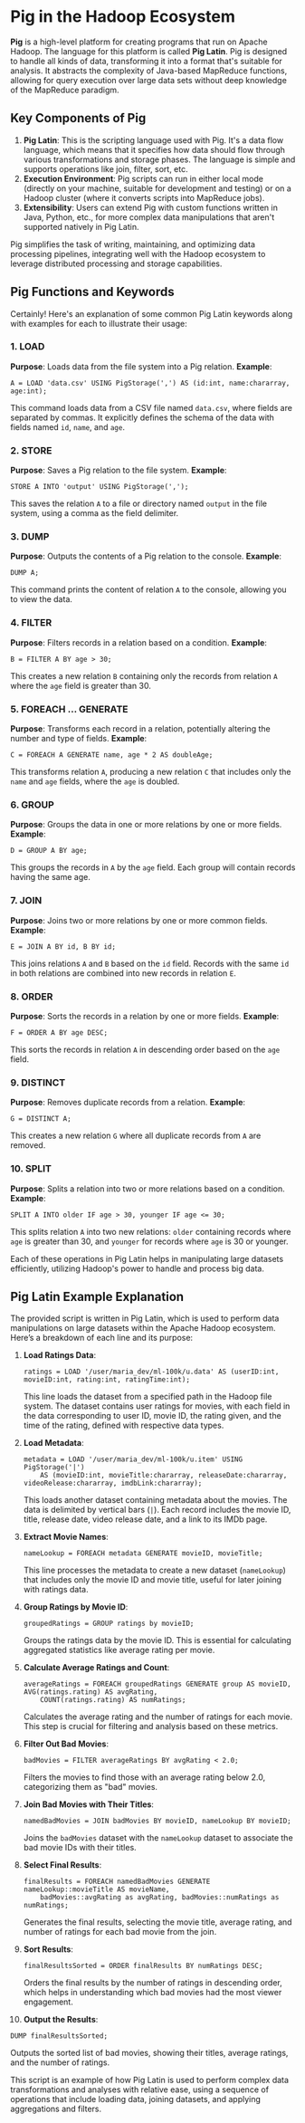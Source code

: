 # Pig in the Hadoop Ecosystem

**Pig** is a high-level platform for creating programs that run on Apache Hadoop. The language for this platform is called **Pig Latin**. Pig is designed to handle all kinds of data, transforming it into a format that's suitable for analysis. It abstracts the complexity of Java-based MapReduce functions, allowing for query execution over large data sets without deep knowledge of the MapReduce paradigm.

## Key Components of Pig

1. **Pig Latin**: This is the scripting language used with Pig. It's a data flow language, which means that it specifies how data should flow through various transformations and storage phases. The language is simple and supports operations like join, filter, sort, etc.
2. **Execution Environment**: Pig scripts can run in either local mode (directly on your machine, suitable for development and testing) or on a Hadoop cluster (where it converts scripts into MapReduce jobs).
3. **Extensibility**: Users can extend Pig with custom functions written in Java, Python, etc., for more complex data manipulations that aren't supported natively in Pig Latin.

Pig simplifies the task of writing, maintaining, and optimizing data processing pipelines, integrating well with the Hadoop ecosystem to leverage distributed processing and storage capabilities.

## Pig Functions and Keywords
Certainly! Here's an explanation of some common Pig Latin keywords along with examples for each to illustrate their usage:

### 1. LOAD

**Purpose**: Loads data from the file system into a Pig relation.
**Example**:

```pig
A = LOAD 'data.csv' USING PigStorage(',') AS (id:int, name:chararray, age:int);
```

This command loads data from a CSV file named `data.csv`, where fields are separated by commas. It explicitly defines the schema of the data with fields named `id`, `name`, and `age`.

### 2. STORE

**Purpose**: Saves a Pig relation to the file system.
**Example**:

```pig
STORE A INTO 'output' USING PigStorage(',');
```

This saves the relation `A` to a file or directory named `output` in the file system, using a comma as the field delimiter.

### 3. DUMP

**Purpose**: Outputs the contents of a Pig relation to the console.
**Example**:

```pig
DUMP A;
```

This command prints the content of relation `A` to the console, allowing you to view the data.

### 4. FILTER

**Purpose**: Filters records in a relation based on a condition.
**Example**:

```pig
B = FILTER A BY age > 30;
```

This creates a new relation `B` containing only the records from relation `A` where the `age` field is greater than 30.

### 5. FOREACH ... GENERATE

**Purpose**: Transforms each record in a relation, potentially altering the number and type of fields.
**Example**:

```pig
C = FOREACH A GENERATE name, age * 2 AS doubleAge;
```

This transforms relation `A`, producing a new relation `C` that includes only the `name` and `age` fields, where the `age` is doubled.

### 6. GROUP

**Purpose**: Groups the data in one or more relations by one or more fields.
**Example**:

```pig
D = GROUP A BY age;
```

This groups the records in `A` by the `age` field. Each group will contain records having the same age.

### 7. JOIN

**Purpose**: Joins two or more relations by one or more common fields.
**Example**:

```pig
E = JOIN A BY id, B BY id;
```

This joins relations `A` and `B` based on the `id` field. Records with the same `id` in both relations are combined into new records in relation `E`.

### 8. ORDER

**Purpose**: Sorts the records in a relation by one or more fields.
**Example**:

```pig
F = ORDER A BY age DESC;
```

This sorts the records in relation `A` in descending order based on the `age` field.

### 9. DISTINCT

**Purpose**: Removes duplicate records from a relation.
**Example**:

```pig
G = DISTINCT A;
```

This creates a new relation `G` where all duplicate records from `A` are removed.

### 10. SPLIT

**Purpose**: Splits a relation into two or more relations based on a condition.
**Example**:

```pig
SPLIT A INTO older IF age > 30, younger IF age <= 30;
```

This splits relation `A` into two new relations: `older` containing records where `age` is greater than 30, and `younger` for records where `age` is 30 or younger.

Each of these operations in Pig Latin helps in manipulating large datasets efficiently, utilizing Hadoop's power to handle and process big data.

## Pig Latin Example Explanation

The provided script is written in Pig Latin, which is used to perform data manipulations on large datasets within the Apache Hadoop ecosystem. Here’s a breakdown of each line and its purpose:

1. **Load Ratings Data**:

   ```pig
   ratings = LOAD '/user/maria_dev/ml-100k/u.data' AS (userID:int, movieID:int, rating:int, ratingTime:int);
   ```

   This line loads the dataset from a specified path in the Hadoop file system. The dataset contains user ratings for movies, with each field in the data corresponding to user ID, movie ID, the rating given, and the time of the rating, defined with respective data types.

2. **Load Metadata**:

   ```pig
   metadata = LOAD '/user/maria_dev/ml-100k/u.item' USING PigStorage('|')
       AS (movieID:int, movieTitle:chararray, releaseDate:chararray, videoRelease:chararray, imdbLink:chararray);
   ```

   This loads another dataset containing metadata about the movies. The data is delimited by vertical bars (`|`). Each record includes the movie ID, title, release date, video release date, and a link to its IMDb page.

3. **Extract Movie Names**:

   ```pig
   nameLookup = FOREACH metadata GENERATE movieID, movieTitle;
   ```

   This line processes the metadata to create a new dataset (`nameLookup`) that includes only the movie ID and movie title, useful for later joining with ratings data.

4. **Group Ratings by Movie ID**:

   ```pig
   groupedRatings = GROUP ratings by movieID;
   ```

   Groups the ratings data by the movie ID. This is essential for calculating aggregated statistics like average rating per movie.

5. **Calculate Average Ratings and Count**:

   ```pig
   averageRatings = FOREACH groupedRatings GENERATE group AS movieID, AVG(ratings.rating) AS avgRating,
       COUNT(ratings.rating) AS numRatings;
   ```

   Calculates the average rating and the number of ratings for each movie. This step is crucial for filtering and analysis based on these metrics.

6. **Filter Out Bad Movies**:

   ```pig
   badMovies = FILTER averageRatings BY avgRating < 2.0;
   ```

   Filters the movies to find those with an average rating below 2.0, categorizing them as "bad" movies.

7. **Join Bad Movies with Their Titles**:

   ```pig
   namedBadMovies = JOIN badMovies BY movieID, nameLookup BY movieID;
   ```

   Joins the `badMovies` dataset with the `nameLookup` dataset to associate the bad movie IDs with their titles.

8. **Select Final Results**:

   ```pig
   finalResults = FOREACH namedBadMovies GENERATE nameLookup::movieTitle AS movieName,
       badMovies::avgRating as avgRating, badMovies::numRatings as numRatings;
   ```

   Generates the final results, selecting the movie title, average rating, and number of ratings for each bad movie from the join.

9. **Sort Results**:

   ```pig
   finalResultsSorted = ORDER finalResults BY numRatings DESC;
   ```

   Orders the final results by the number of ratings in descending order, which helps in understanding which bad movies had the most viewer engagement.

10. **Output the Results**:

   ```pig
   DUMP finalResultsSorted;
   ```

   Outputs the sorted list of bad movies, showing their titles, average ratings, and the number of ratings.

This script is an example of how Pig Latin is used to perform complex data transformations and analyses with relative ease, using a sequence of operations that include loading data, joining datasets, and applying aggregations and filters.
